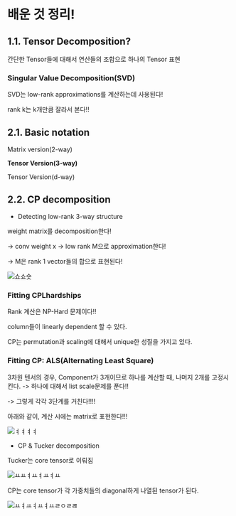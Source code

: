 # 배운 것 정리!

## 1.1. Tensor Decomposition?

간단한 Tensor들에 대해서 연산들의 조합으로 하나의 Tensor 표현 

### Singular Value Decomposition(SVD)

SVD는 low-rank approximations를 계산하는데 사용된다!

rank k는 k개만큼 잘라서 본다!!

## 2.1. Basic notation

Matrix version(2-way)

**Tensor Version(3-way)**

Tensor Version(d-way)

## 2.2. CP decomposition

* Detecting low-rank 3-way structure

weight matrix를 decomposition한다!

-> conv weight x -> low rank M으로 approximation한다!

-> M은 rank 1 vector들의 합으로 표현된다!

![쇼쇼숏](https://user-images.githubusercontent.com/59636424/144700878-83baf0ac-bfe5-43ab-8090-76257309455b.PNG)

### Fitting CPLhardships

Rank 계산은 NP-Hard 문제이다!!

column들이 linearly dependent 할 수 있다.

CP는 permutation과 scaling에 대해서 unique한 성질을 가지고 있다.

### Fitting CP: ALS(Alternating Least Square)

3차원 텐서의 경우, Component가 3개이므로 하나를 계산할 때, 나머지 2개를 고정시킨다. -> 하나에 대해서 list scale문제를 푼다!!

-> 그렇게 각각 3단계를 거친다!!!!

아래와 같이, 계산 시에는 matrix로 표현한다!!!

![ㅕㅕㅕㅕ](https://user-images.githubusercontent.com/59636424/144701067-92fc05b6-e783-44b5-b9e6-52f0d0b75551.PNG)

* CP & Tucker decomposition

Tucker는 core tensor로 이뤄짐

![ㅛㅛㅕㅛㅕㅛㅕㅛ](https://user-images.githubusercontent.com/59636424/144701309-411f0dd5-a595-4178-92a8-4fb8e2bc3a30.PNG)

CP는 core tensor가 각 가중치들의 diagonal하게 나열된 tensor가 된다.

![ㅛㅕㅛㅕㅛㅕㅛㄹㅇㄹㄿ](https://user-images.githubusercontent.com/59636424/144701324-a6ef99cc-c4c3-4db0-9f3f-79c93258cd16.PNG)


